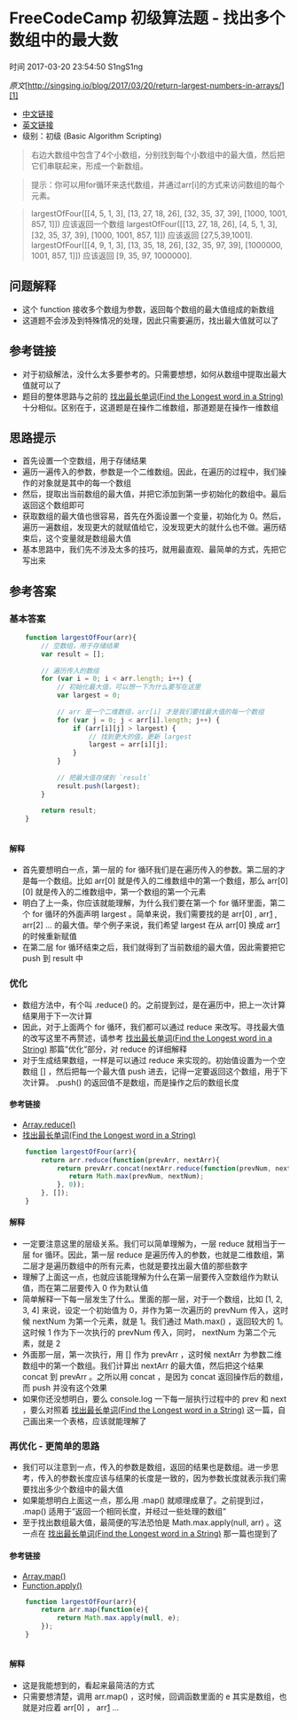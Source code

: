 # FreeCodeCamp 初级算法题 - 找出多个数组中的最大数

 时间 2017-03-20 23:54:50  S1ngS1ng

_原文_[http://singsing.io/blog/2017/03/20/return-largest-numbers-in-arrays/][1]



* [中文链接][3]
* [英文链接][4]
* 级别：初级 (Basic Algorithm Scripting)

> 右边大数组中包含了4个小数组，分别找到每个小数组中的最大值，然后把它们串联起来，形成一个新数组。

> 提示：你可以用for循环来迭代数组，并通过arr[i]的方式来访问数组的每个元素。

> largestOfFour([[4, 5, 1, 3], [13, 27, 18, 26], [32, 35, 37, 39], [1000, 1001, 857, 1]]) 应该返回一个数组
> largestOfFour([[13, 27, 18, 26], [4, 5, 1, 3], [32, 35, 37, 39], [1000, 1001, 857, 1]]) 应该返回 [27,5,39,1001].
> largestOfFour([[4, 9, 1, 3], [13, 35, 18, 26], [32, 35, 97, 39], [1000000, 1001, 857, 1]]) 应该返回 [9, 35, 97, 1000000].

## 问题解释 

* 这个 function 接收多个数组为参数，返回每个数组的最大值组成的新数组
* 这道题不会涉及到特殊情况的处理，因此只需要遍历，找出最大值就可以了

## 参考链接 

* 对于初级解法，没什么太多要参考的。只需要想想，如何从数组中提取出最大值就可以了
* 题目的整体思路与之前的 [找出最长单词(Find the Longest word in a String)][5] 十分相似。区别在于，这道题是在操作二维数组，那道题是在操作一维数组

## 思路提示 

* 首先设置一个空数组，用于存储结果
* 遍历一遍传入的参数，参数是一个二维数组。因此，在遍历的过程中，我们操作的对象就是其中的每一个数组
* 然后，提取出当前数组的最大值，并把它添加到第一步初始化的数组中。最后返回这个数组即可
* 获取数组的最大值也很容易，首先在外面设置一个变量，初始化为 0。然后，遍历一遍数组，发现更大的就赋值给它，没发现更大的就什么也不做。遍历结束后，这个变量就是数组最大值
* 基本思路中，我们先不涉及太多的技巧，就用最直观、最简单的方式，先把它写出来

## 参考答案 

### 基本答案 
```js
    function largestOfFour(arr){
        // 空数组，用于存储结果
        var result = [];
        
        // 遍历传入的数组
        for (var i = 0; i < arr.length; i++) {
            // 初始化最大值，可以想一下为什么要写在这里
            var largest = 0;
            
            // arr 是一个二维数组，arr[i] 才是我们要找最大值的每一个数组
            for (var j = 0; j < arr[i].length; j++) {
                if (arr[i][j] > largest) {
                    // 找到更大的值，更新 largest
                    largest = arr[i][j];
                }
            }
    
            // 把最大值存储到 `result`
            result.push(largest);
        }
    
        return result;
    }
    
```
#### 解释 

* 首先要想明白一点，第一层的 for 循环我们是在遍历传入的参数。第二层的才是每一个数组。比如 arr[0] 就是传入的二维数组中的第一个数组，那么 arr[0][0] 就是传入的二维数组中，第一个数组的第一个元素
* 明白了上一条，你应该就能理解，为什么我们要在第一个 for 循环里面，第二个 for 循环的外面声明 largest 。简单来说，我们需要找的是 arr[0] , arr[1] , arr[2] … 的最大值。举个例子来说，我们希望 largest 在从 arr[0] 换成 arr[1] 的时候重新赋值
* 在第二层 for 循环结束之后，我们就得到了当前数组的最大值，因此需要把它 push 到 result 中

### 优化 

* 数组方法中，有个叫 .reduce() 的。之前提到过，是在遍历中，把上一次计算结果用于下一次计算
* 因此，对于上面两个 for 循环，我们都可以通过 reduce 来改写。寻找最大值的改写这里不再赘述，请参考 [找出最长单词(Find the Longest word in a String)][5] 那篇”优化”部分，对 reduce 的详细解释
* 对于生成结果数组，一样是可以通过 reduce 来实现的。初始值设置为一个空数组 [] ，然后把每一个最大值 push 进去，记得一定要返回这个数组，用于下次计算。 .push() 的返回值不是数组，而是操作之后的数组长度 

#### 参考链接
* [Array.reduce()][6]
* [找出最长单词(Find the Longest word in a String)][5]
```js 
    function largestOfFour(arr){
        return arr.reduce(function(prevArr, nextArr){
            return prevArr.concat(nextArr.reduce(function(prevNum, nextNum){
               return Math.max(prevNum, nextNum); 
            }, 0));
        }, []); 
    }
```
#### 解释 

* 一定要注意这里的层级关系。我们可以简单理解为，一层 reduce 就相当于一层 for 循环。因此，第一层 reduce 是遍历传入的参数，也就是二维数组，第二层才是遍历数组中的所有元素，也就是要找出最大值的那些数字
* 理解了上面这一点，也就应该能理解为什么在第一层要传入空数组作为默认值，而在第二层要传入 0 作为默认值
* 简单解释一下每一层发生了什么。里面的那一层，对于一个数组，比如 [1, 2, 3, 4] 来说，设定一个初始值为 0，并作为第一次遍历的 prevNum 传入，这时候 nextNum 为第一个元素，就是 1。我们通过 Math.max() ，返回较大的 1。这时候 1 作为下一次执行的 prevNum 传入，同时， nextNum 为第二个元素，就是 2
* 外面那一层，第一次执行，用 [] 作为 prevArr ，这时候 nextArr 为参数二维数组中的第一个数组。我们计算出 nextArr 的最大值，然后把这个结果 concat 到 prevArr 。之所以用 concat ，是因为 concat 返回操作后的数组，而 push 并没有这个效果
* 如果你还没想明白，要么 console.log 一下每一层执行过程中的 prev 和 next ，要么对照着 [找出最长单词(Find the Longest word in a String)][5] 这一篇，自己画出来一个表格，应该就能理解了

### 再优化 - 更简单的思路 

* 我们可以注意到一点，传入的参数是数组，返回的结果也是数组。进一步思考，传入的参数长度应该与结果的长度是一致的，因为参数长度就表示我们需要找出多少个数组中的最大值
* 如果能想明白上面这一点，那么用 .map() 就顺理成章了。之前提到过， .map() 适用于”返回一个相同长度，并经过一些处理的数组”
* 至于找出数组最大值，最简便的写法恐怕是 Math.max.apply(null, arr) 。这一点在 [找出最长单词(Find the Longest word in a String)][5] 那一篇也提到了 

#### 参考链接
* [Array.map()][7]
* [Function.apply()][8]
```js
    function largestOfFour(arr){
        return arr.map(function(e){
            return Math.max.apply(null, e);
        });
    }
    
```
#### 解释 

* 这是我能想到的，看起来最简洁的方式
* 只需要想清楚，调用 arr.map() ，这时候，回调函数里面的 e 其实是数组，也就是对应着 arr[0] ， arr[1] …


[1]: http://singsing.io/blog/2017/03/20/return-largest-numbers-in-arrays/?utm_source=tuicool&utm_medium=referral
[3]: https://www.freecodecamp.cn/challenges/return-largest-numbers-in-arrays
[4]: https://www.freecodecamp.com/challenges/return-largest-numbers-in-arrays
[5]: http://singsing.io/blog/2017/03/18/fcc-basic-find-the-longest-word-in-a-string/
[6]: https://developer.mozilla.org/zh-CN/docs/Web/JavaScript/Reference/Global_Objects/Array/Reduce
[7]: https://developer.mozilla.org/zh-CN/docs/Web/JavaScript/Reference/Global_Objects/Array/map
[8]: https://developer.mozilla.org/zh-CN/docs/Web/JavaScript/Reference/Global_Objects/Function/apply